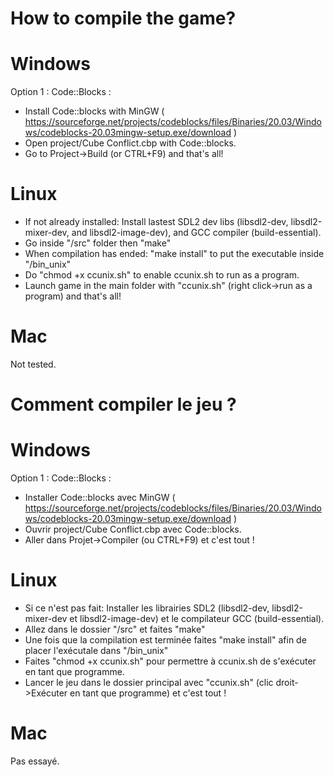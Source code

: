 # How to compile the game?

# Windows
Option 1 : Code::Blocks :
- Install Code::blocks with MinGW ( https://sourceforge.net/projects/codeblocks/files/Binaries/20.03/Windows/codeblocks-20.03mingw-setup.exe/download )
- Open project/Cube Conflict.cbp with Code::blocks.
- Go to Project->Build (or CTRL+F9) and that's all!

# Linux
- If not already installed: Install lastest SDL2 dev libs (libsdl2-dev, libsdl2-mixer-dev, and libsdl2-image-dev), and GCC compiler (build-essential).
- Go inside "/src" folder then "make"
- When compilation has ended: "make install" to put the executable inside "/bin_unix"
- Do "chmod +x ccunix.sh" to enable ccunix.sh to run as a program.
- Launch game in the main folder with "ccunix.sh" (right click->run as a program) and that's all!

# Mac
Not tested.


# Comment compiler le jeu ?

# Windows
Option 1 : Code::Blocks :
- Installer Code::blocks avec MinGW ( https://sourceforge.net/projects/codeblocks/files/Binaries/20.03/Windows/codeblocks-20.03mingw-setup.exe/download )
- Ouvrir project/Cube Conflict.cbp avec Code::blocks.
- Aller dans Projet->Compiler (ou CTRL+F9) et c'est tout !

# Linux
- Si ce n'est pas fait: Installer les librairies SDL2 (libsdl2-dev, libsdl2-mixer-dev et libsdl2-image-dev) et le compilateur GCC (build-essential).
- Allez dans le dossier "/src" et faites "make"
- Une fois que la compilation est terminée faites "make install" afin de placer l'exécutale dans "/bin_unix"
- Faites "chmod +x ccunix.sh" pour permettre à ccunix.sh de s'exécuter en tant que programme.
- Lancer le jeu dans le dossier principal avec "ccunix.sh" (clic droit->Exécuter en tant que programme) et c'est tout !

# Mac
Pas essayé.